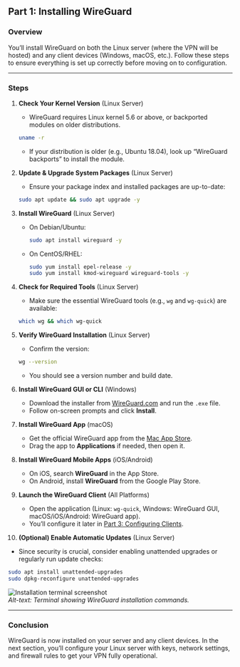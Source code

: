 ## Part 1: Installing WireGuard

### **Overview**  
You’ll install WireGuard on both the Linux server (where the VPN will be hosted) and any client devices (Windows, macOS, etc.). Follow these steps to ensure everything is set up correctly before moving on to configuration.

---

### **Steps**  

1. **Check Your Kernel Version** (Linux Server)  
   - WireGuard requires Linux kernel 5.6 or above, or backported modules on older distributions.  
   ```bash
   uname -r
   ```  
   - If your distribution is older (e.g., Ubuntu 18.04), look up “WireGuard backports” to install the module.

2. **Update & Upgrade System Packages** (Linux Server)  
   - Ensure your package index and installed packages are up-to-date:  
   ```bash
   sudo apt update && sudo apt upgrade -y
   ```  

3. **Install WireGuard** (Linux Server)  
   - On Debian/Ubuntu:  
     ```bash
     sudo apt install wireguard -y
     ```  
   - On CentOS/RHEL:  
     ```bash
     sudo yum install epel-release -y
     sudo yum install kmod-wireguard wireguard-tools -y
     ```  

4. **Check for Required Tools** (Linux Server)  
   - Make sure the essential WireGuard tools (e.g., `wg` and `wg-quick`) are available:  
   ```bash
   which wg && which wg-quick
   ```  

5. **Verify WireGuard Installation** (Linux Server)  
   - Confirm the version:  
   ```bash
   wg --version
   ```  
   - You should see a version number and build date.

6. **Install WireGuard GUI or CLI** (Windows)  
   - Download the installer from [WireGuard.com](https://www.wireguard.com/install/) and run the `.exe` file.  
   - Follow on-screen prompts and click **Install**.

7. **Install WireGuard App** (macOS)  
   - Get the official WireGuard app from the [Mac App Store](https://apps.apple.com/us/app/wireguard/id1451685025).  
   - Drag the app to **Applications** if needed, then open it.

8. **Install WireGuard Mobile Apps** (iOS/Android)  
   - On iOS, search **WireGuard** in the App Store.  
   - On Android, install **WireGuard** from the Google Play Store.  

9. **Launch the WireGuard Client** (All Platforms)  
   - Open the application (Linux: `wg-quick`, Windows: WireGuard GUI, macOS/iOS/Android: WireGuard app).  
   - You’ll configure it later in [Part 3: Configuring Clients](./docs/part3.md).

10. **(Optional) Enable Automatic Updates** (Linux Server)  
   - Since security is crucial, consider enabling unattended upgrades or regularly run update checks:
   ```bash
   sudo apt install unattended-upgrades
   sudo dpkg-reconfigure unattended-upgrades
   ```

![Installation terminal screenshot](assets/install.png "WireGuard installation steps")  
*Alt-text: Terminal showing WireGuard installation commands.*

---

### **Conclusion**  
WireGuard is now installed on your server and any client devices. In the next section, you’ll configure your Linux server with keys, network settings, and firewall rules to get your VPN fully operational.  